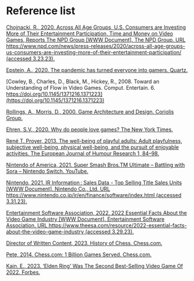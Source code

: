 # Reference list

[Chojnacki, R., 2020. Across All Age Groups, U.S. Consumers are Investing More of Their Entertainment Participation, Time and Money on Video Games, Reports The NPD Group \[WWW Document\]. The NPD Group. URL https://www.npd.com/news/press-releases/2020/across-all-age-groups-us-consumers-are-investing-more-of-their-entertainment-participation/ (accessed 3.23.23).](https://www.npd.com/news/press-releases/2020/across-all-age-groups-us-consumers-are-investing-more-of-their-entertainment-participation/)

[Epstein, A., 2020. The pandemic has turned everyone into gamers. Quartz.](https://qz.com/1904276/everyone-is-playing-video-games-during-the-pandemic)

[Cowley, B., Charles, D., Black, M., Hickey, R., 2008. Toward an Understanding of Flow in Video Games. Comput. Entertain. 6. https://doi.org/10.1145/1371216.1371223](https://doi.org/10.1145/1371216.1371223)

[Rollings, A., Morris, D., 2000. Game Architecture and Design. Coriolis Group.](https://www.amazon.co.uk/Game-Architecture-Design-NRG-Programming/dp/0735713634)

[Ehren, S.V., 2020. Why do people love games? The New York Times.](https://www.nytimes.com/2020/06/11/style/why-people-love-games.html)

[René T. Proyer, 2013. The well-being of playful adults: Adult playfulness, subjective well-being, physical well-being, and the pursuit of enjoyable activities. The European Journal of Humour Research 1, 84–98.](https://www.semanticscholar.org/paper/The-well-being-of-playful-adults:-Adult-subjective-Proyer/d62a0f9f0068004a9ccb3a4b851bde37eac4e6a5?p2df)

[Nintendo of America, 2021. Super Smash Bros.TM Ultimate – Battling with Sora – Nintendo Switch. YouTube.](https://www.youtube.com/watch?v=L-q6Gz\_4Yqc)

[Nintendo, 2021. IR Information : Sales Data - Top Selling Title Sales Units \[WWW Document\]. Nintendo Co., Ltd. URL https://www.nintendo.co.jp/ir/en/finance/software/index.html (accessed 3.31.23).](https://web.archive.org/web/20211006230937/https://www.nintendo.co.jp/ir/en/finance/software/index.html)

[Entertainment Software Association, 2022. 2022 Essential Facts About the Video Game Industry \[WWW Document\]. Entertainment Software Association. URL https://www.theesa.com/resource/2022-essential-facts-about-the-video-game-industry (accessed 3.29.23).](https://www.theesa.com/resource/2022-essential-facts-about-the-video-game-industry/)

[Director of Written Content, 2023. History of Chess. Chess.com.](https://www.chess.com/article/view/history-of-chess)

[Pete, 2014. Chess.com: 1 Billion Games Served. Chess.com.](https://www.chess.com/article/view/chesscom-1-billion-games-served)

[Kain, E., 2023. ‘Elden Ring’ Was The Second Best-Selling Video Game Of 2022. Forbes.](https://www.forbes.com/sites/erikkain/2023/01/18/elden-ring-was-the-second-best-selling-video-game-of-2022/?sh=3e6719bb6869)
